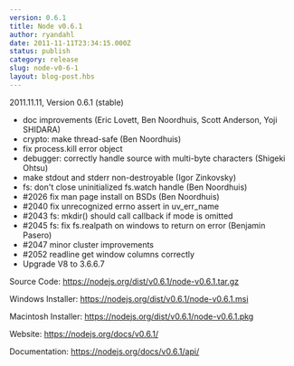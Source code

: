 ```yaml
---
version: 0.6.1
title: Node v0.6.1
author: ryandahl
date: 2011-11-11T23:34:15.000Z
status: publish
category: release
slug: node-v0-6-1
layout: blog-post.hbs
---
```


2011.11.11, Version 0.6.1 (stable)
<ul><li>doc improvements (Eric Lovett, Ben Noordhuis, Scott Anderson, Yoji SHIDARA)</li>
<li>crypto: make thread-safe (Ben Noordhuis)</li>
<li>fix process.kill error object</li>
<li>debugger: correctly handle source with multi-byte characters (Shigeki Ohtsu)</li>
<li>make stdout and stderr non-destroyable (Igor Zinkovsky)</li>
<li>fs: don't close uninitialized fs.watch handle (Ben Noordhuis)</li>
<li>#2026 fix man page install on BSDs (Ben Noordhuis)</li>
<li>#2040 fix unrecognized errno assert in uv_err_name</li>
<li>#2043 fs: mkdir() should call callback if mode is omitted</li>
<li>#2045 fs: fix fs.realpath on windows to return on error (Benjamin Pasero)</li>
<li>#2047 minor cluster improvements</li>
<li>#2052 readline get window columns correctly</li>
<li>Upgrade V8 to 3.6.6.7</li></ul>


Source Code: <a href="https://nodejs.org/dist/v0.6.1/node-v0.6.1.tar.gz">https://nodejs.org/dist/v0.6.1/node-v0.6.1.tar.gz</a>

Windows Installer: <a href="https://nodejs.org/dist/v0.6.1/node-v0.6.1.msi">https://nodejs.org/dist/v0.6.1/node-v0.6.1.msi</a>

Macintosh Installer: <a href="https://nodejs.org/dist/v0.6.1/node-v0.6.1.pkg">https://nodejs.org/dist/v0.6.1/node-v0.6.1.pkg</a>

Website: <a href="https://nodejs.org/docs/v0.6.1/">https://nodejs.org/docs/v0.6.1/</a>

Documentation: <a href="https://nodejs.org/docs/v0.6.1/api/">https://nodejs.org/docs/v0.6.1/api/</a>
